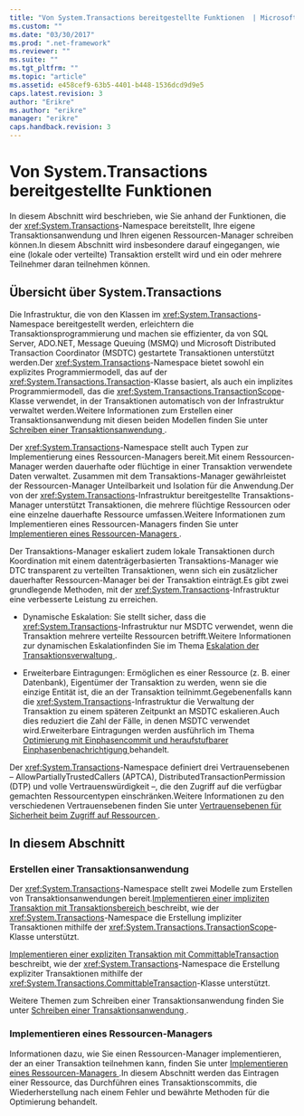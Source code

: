 ```yaml
---
title: "Von System.Transactions bereitgestellte Funktionen  | Microsoft Docs"
ms.custom: ""
ms.date: "03/30/2017"
ms.prod: ".net-framework"
ms.reviewer: ""
ms.suite: ""
ms.tgt_pltfrm: ""
ms.topic: "article"
ms.assetid: e458cef9-63b5-4401-b448-1536dcd9d9e5
caps.latest.revision: 3
author: "Erikre"
ms.author: "erikre"
manager: "erikre"
caps.handback.revision: 3
---
```

# Von System.Transactions bereitgestellte Funktionen 
In diesem Abschnitt wird beschrieben, wie Sie anhand der Funktionen, die der <xref:System.Transactions>\-Namespace bereitstellt, Ihre eigene Transaktionsanwendung und Ihren eigenen Ressourcen\-Manager schreiben können.In diesem Abschnitt wird insbesondere darauf eingegangen, wie eine \(lokale oder verteilte\) Transaktion erstellt wird und ein oder mehrere Teilnehmer daran teilnehmen können.  
  
## Übersicht über System.Transactions  
 Die Infrastruktur, die von den Klassen im <xref:System.Transactions>\-Namespace bereitgestellt werden, erleichtern die Transaktionsprogrammierung und machen sie effizienter, da von SQL Server, ADO.NET, Message Queuing \(MSMQ\) und Microsoft Distributed Transaction Coordinator \(MSDTC\) gestartete Transaktionen unterstützt werden.Der <xref:System.Transactions>\-Namespace bietet sowohl ein explizites Programmiermodell, das auf der <xref:System.Transactions.Transaction>\-Klasse basiert, als auch ein implizites Programmiermodell, das die <xref:System.Transactions.TransactionScope>\-Klasse verwendet, in der Transaktionen automatisch von der Infrastruktur verwaltet werden.Weitere Informationen zum Erstellen einer Transaktionsanwendung mit diesen beiden Modellen finden Sie unter [Schreiben einer Transaktionsanwendung ](../../../../docs/framework/data/transactions/writing-a-transactional-application.md).  
  
 Der <xref:System.Transactions>\-Namespace stellt auch Typen zur Implementierung eines Ressourcen\-Managers bereit.Mit einem Ressourcen\-Manager werden dauerhafte oder flüchtige in einer Transaktion verwendete Daten verwaltet. Zusammen mit dem Transaktions\-Manager gewährleistet der Ressourcen\-Manager Unteilbarkeit und Isolation für die Anwendung.Der von der <xref:System.Transactions>\-Infrastruktur bereitgestellte Transaktions\-Manager unterstützt Transaktionen, die mehrere flüchtige Ressourcen oder eine einzelne dauerhafte Ressource umfassen.Weitere Informationen zum Implementieren eines Ressourcen\-Managers finden Sie unter [Implementieren eines Ressourcen\-Managers ](../../../../docs/framework/data/transactions/implementing-a-resource-manager.md).  
  
 Der Transaktions\-Manager eskaliert zudem lokale Transaktionen durch Koordination mit einem datenträgerbasierten Transaktions\-Manager wie DTC transparent zu verteilten Transaktionen, wenn sich ein zusätzlicher dauerhafter Ressourcen\-Manager bei der Transaktion einträgt.Es gibt zwei grundlegende Methoden, mit der <xref:System.Transactions>\-Infrastruktur eine verbesserte Leistung zu erreichen.  
  
-   Dynamische Eskalation: Sie stellt sicher, dass die <xref:System.Transactions>\-Infrastruktur nur MSDTC verwendet, wenn die Transaktion mehrere verteilte Ressourcen betrifft.Weitere Informationen zur dynamischen Eskalationfinden Sie im Thema [Eskalation der Transaktionsverwaltung ](../../../../docs/framework/data/transactions/transaction-management-escalation.md).  
  
-   Erweiterbare Eintragungen: Ermöglichen es einer Ressource \(z. B. einer Datenbank\), Eigentümer der Transaktion zu werden, wenn sie die einzige Entität ist, die an der Transaktion teilnimmt.Gegebenenfalls kann die <xref:System.Transactions>\-Infrastruktur die Verwaltung der Transaktion zu einem späteren Zeitpunkt an MSDTC eskalieren.Auch dies reduziert die Zahl der Fälle, in denen MSDTC verwendet wird.Erweiterbare Eintragungen werden ausführlich im Thema [Optimierung mit Einphasencommit und heraufstufbarer Einphasenbenachrichtigung ](../../../../docs/framework/data/transactions/optimization-spc-and-promotable-spn.md) behandelt.  
  
 Der <xref:System.Transactions>\-Namespace definiert drei Vertrauensebenen – AllowPartiallyTrustedCallers \(APTCA\), DistributedTransactionPermission \(DTP\) und volle Vertrauenswürdigkeit –, die den Zugriff auf die verfügbar gemachten Ressourcentypen einschränken.Weitere Informationen zu den verschiedenen Vertrauensebenen finden Sie unter [Vertrauensebenen für Sicherheit beim Zugriff auf Ressourcen ](../../../../docs/framework/data/transactions/security-trust-levels-in-accessing-resources.md).  
  
## In diesem Abschnitt  
  
### Erstellen einer Transaktionsanwendung  
 Der <xref:System.Transactions>\-Namespace stellt zwei Modelle zum Erstellen von Transaktionsanwendungen bereit.[Implementieren einer impliziten Transaktion mit Transaktionsbereich ](../../../../docs/framework/data/transactions/implementing-an-implicit-transaction-using-transaction-scope.md) beschreibt, wie der <xref:System.Transactions>\-Namespace die Erstellung impliziter Transaktionen mithilfe der <xref:System.Transactions.TransactionScope>\-Klasse unterstützt.  
  
 [Implementieren einer expliziten Transaktion mit CommittableTransaction ](../../../../docs/framework/data/transactions/implementing-an-explicit-transaction-using-committabletransaction.md) beschreibt, wie der <xref:System.Transactions>\-Namespace die Erstellung expliziter Transaktionen mithilfe der <xref:System.Transactions.CommittableTransaction>\-Klasse unterstützt.  
  
 Weitere Themen zum Schreiben einer Transaktionsanwendung finden Sie unter [Schreiben einer Transaktionsanwendung ](../../../../docs/framework/data/transactions/writing-a-transactional-application.md).  
  
### Implementieren eines Ressourcen\-Managers  
 Informationen dazu, wie Sie einen Ressourcen\-Manager implementieren, der an einer Transaktion teilnehmen kann, finden Sie unter [Implementieren eines Ressourcen\-Managers ](../../../../docs/framework/data/transactions/implementing-a-resource-manager.md).In diesem Abschnitt werden das Eintragen einer Ressource, das Durchführen eines Transaktionscommits, die Wiederherstellung nach einem Fehler und bewährte Methoden für die Optimierung behandelt.